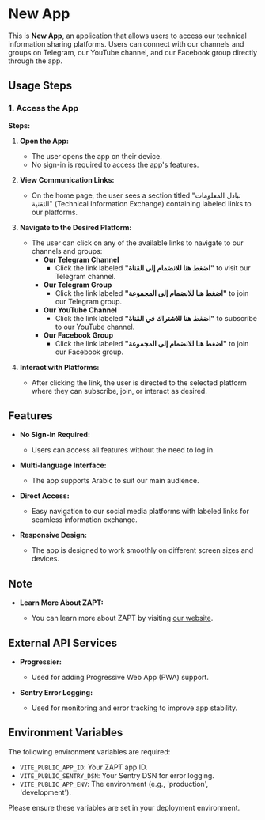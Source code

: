 # New App

This is **New App**, an application that allows users to access our technical information sharing platforms. Users can connect with our channels and groups on Telegram, our YouTube channel, and our Facebook group directly through the app.

## Usage Steps

### 1. Access the App

**Steps:**

1. **Open the App:**

   - The user opens the app on their device.
   - No sign-in is required to access the app's features.

2. **View Communication Links:**

   - On the home page, the user sees a section titled "تبادل المعلومات التقنية" (Technical Information Exchange) containing labeled links to our platforms.

3. **Navigate to the Desired Platform:**

   - The user can click on any of the available links to navigate to our channels and groups:
     - **Our Telegram Channel**
       - Click the link labeled **"اضغط هنا للانضمام إلى القناة"** to visit our Telegram channel.
     - **Our Telegram Group**
       - Click the link labeled **"اضغط هنا للانضمام إلى المجموعة"** to join our Telegram group.
     - **Our YouTube Channel**
       - Click the link labeled **"اضغط هنا للاشتراك في القناة"** to subscribe to our YouTube channel.
     - **Our Facebook Group**
       - Click the link labeled **"اضغط هنا للانضمام إلى المجموعة"** to join our Facebook group.

4. **Interact with Platforms:**

   - After clicking the link, the user is directed to the selected platform where they can subscribe, join, or interact as desired.

## Features

- **No Sign-In Required:**

  - Users can access all features without the need to log in.

- **Multi-language Interface:**

  - The app supports Arabic to suit our main audience.

- **Direct Access:**

  - Easy navigation to our social media platforms with labeled links for seamless information exchange.

- **Responsive Design:**

  - The app is designed to work smoothly on different screen sizes and devices.

## Note

- **Learn More About ZAPT:**

  - You can learn more about ZAPT by visiting [our website](https://www.zapt.ai).

## External API Services

- **Progressier:**

  - Used for adding Progressive Web App (PWA) support.

- **Sentry Error Logging:**

  - Used for monitoring and error tracking to improve app stability.

## Environment Variables

The following environment variables are required:

- `VITE_PUBLIC_APP_ID`: Your ZAPT app ID.
- `VITE_PUBLIC_SENTRY_DSN`: Your Sentry DSN for error logging.
- `VITE_PUBLIC_APP_ENV`: The environment (e.g., 'production', 'development').

Please ensure these variables are set in your deployment environment.